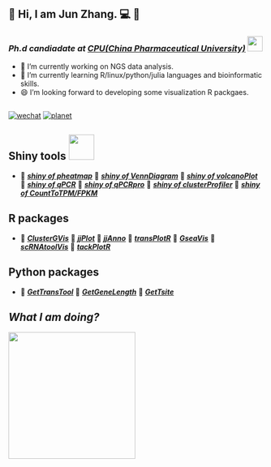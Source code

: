 ## :man: Hi, I am Jun Zhang. :computer: 👋

### *Ph.d candiadate at* <a href="http://www.cpu.edu.cn/">***CPU(China Pharmaceutical University)***</a> <img src="https://media4.giphy.com/media/StKiS6x698JAl9d6cx/giphy.gif" width="30">

- 🔭 I’m currently working on NGS data analysis.
- 🌱 I’m currently learning R/linux/python/julia languages and bioinformatic skills.
- 😄 I’m looking forward to developing some visualization R packgaes.

## 

[![wechat](https://img.shields.io/badge/老俊俊-微信公众号-important)](https://github.com/junjunlab/junjunlab/blob/main/a22cd9eae077d53a017ab4491d4bd1a.jpg) 
[![planet](https://img.shields.io/badge/老俊俊-知识星球-blueviolet)](https://github.com/junjunlab/junjunlab/blob/main/2100306ebc7a602f74897db13e6b060.jpg)

## Shiny tools <img src="https://media1.giphy.com/media/3onWp56oNIEHzEoPTE/200.webp" width="50">

- :frog: <a href="https://mp.weixin.qq.com/s?__biz=MzkyMTI1MTYxNA==&mid=2247483697&idx=1&sn=264047d1c7a9205d39debe262978274b&chksm=c1873b40f6f0b256e118636c02d0f745cd016ffb8bc75436b8c6b6784c1927b17cdd64e1fb36&token=165425585&lang=zh_CN#rd">***shiny of pheatmap***</a>
 :frog: <a href="https://mp.weixin.qq.com/s?__biz=MzkyMTI1MTYxNA==&mid=2247483713&idx=1&sn=20bab779ddf6265b103250760e601fd6&chksm=c1873b30f6f0b226a8c94feb4929243bc147186a1f5765c4a43b78fd1fe5ff95e91562ab6591&token=165425585&lang=zh_CN#rd">***shiny of VennDiagram***</a>
 :frog: <a href="https://mp.weixin.qq.com/s?__biz=MzkyMTI1MTYxNA==&mid=2247483784&idx=1&sn=3fbd49c2efaef2fe59428fa5668c30f8&chksm=c1873bf9f6f0b2ef8c621bc4b3f99584264b80a6c8d70be4df6affa327f23ffe579183e3360b&token=165425585&lang=zh_CN#rd">***shiny of volcanoPlot***</a>
 :frog: <a href="https://mp.weixin.qq.com/s?__biz=MzkyMTI1MTYxNA==&mid=2247483927&idx=1&sn=c321da93160c17385e25a07f8f540b7f&chksm=c1873866f6f0b1707ad5051117e0ec1a3566fc64d6b1f5695efb7b64052c3bb8597f40c0a7d9&token=165425585&lang=zh_CN#rd">***shiny of qPCR***</a>
 :frog: <a href="https://mp.weixin.qq.com/s?__biz=MzkyMTI1MTYxNA==&mid=2247484786&idx=1&sn=0915a628d8dca23ba03db7a8bca93b04&chksm=c1873f03f6f0b615cdcffcfd887bd9194f7f75264b93feca03c6f863ab0172f26475a7ceb3e4&token=165425585&lang=zh_CN#rd">***shiny of qPCRpro***</a>
 :frog: <a href="https://mp.weixin.qq.com/s?__biz=MzkyMTI1MTYxNA==&mid=2247492178&idx=1&sn=23d90a07bb6d6ceceea3d4ea26f7df93&chksm=c184d823f6f3513597b83dbf19f5ed4c58a2fcadf8f02e62df614b4025f228250c73e17837d9&token=165425585&lang=zh_CN#rd">***shiny of clusterProfiler***</a>
 :frog: <a href="https://mp.weixin.qq.com/s?__biz=MzkyMTI1MTYxNA==&mid=2247483999&idx=1&sn=5e3b3afbaaa18692c68751a48b747dee&chksm=c187382ef6f0b138671e6fd594ee6a9a1f11912be1c177d07f9c1566364810583c8f486c00d0&token=165425585&lang=zh_CN#rd">***shiny of CountToTPM/FPKM***</a>

## R packages

- :hamster: <a href="https://github.com/junjunlab/ClusterGVis">***ClusterGVis***</a>
:hamster: <a href="https://github.com/junjunlab/jjPlot">***jjPlot***</a>
:hamster: <a href="https://github.com/junjunlab/jjAnno">***jjAnno***</a>
:hamster: <a href="https://github.com/junjunlab/transPlotR">***transPlotR***</a>
:hamster: <a href="https://github.com/junjunlab/GseaVis">***GseaVis***</a>
:hamster: <a href="https://github.com/junjunlab/scRNAtoolVis">***scRNAtoolVis***</a>
:hamster: <a href="https://github.com/junjunlab/tackPlotR">***tackPlotR***</a>

## Python packages

- :baby_chick: <a href="https://github.com/junjunlab/GetTransTool">***GetTransTool***</a>
:baby_chick: <a href="https://github.com/junjunlab/GetGeneLength">***GetGeneLength***</a>
:baby_chick: <a href="https://github.com/junjunlab/GetTsite">***GetTsite***</a>

## *What I am doing?*
<img src="https://media0.giphy.com/media/Dh5q0sShxgp13DwrvG/200w.webp" width="250"> 

<!--
**junjunlab/junjunlab** is a ✨ _special_ ✨ repository because its `README.md` (this file) appears on your GitHub profile.

Here are some ideas to get you started:

- 🔭 I’m currently working on ...
- 🌱 I’m currently learning ...
- 👯 I’m looking to collaborate on ...
- 🤔 I’m looking for help with ...
- 💬 Ask me about ...
- 📫 How to reach me: ...
- 😄 Pronouns: ...
- ⚡ Fun fact: ...
-->
